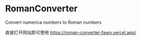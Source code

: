 # RomanConverter
 Convert numerica numbers to Roman numbers

直接打开网站即可使用
https://roman-converter-fawn.vercel.app/
